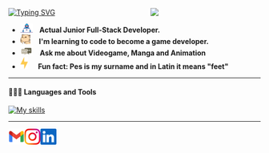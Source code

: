 [![Typing SVG](https://readme-typing-svg.demolab.com?font=Fira+Code&weight=600&size=50&duration=2500&pause=50&color=17F700&background=000000&center=true&vCenter=true&multiline=true&random=false&width=1000&height=210&lines=Hello+World!;My+name+is+Andrea;Welcome+to+my+Readme)](https://git.io/typing-svg)
  <img align='right' src='https://user-images.githubusercontent.com/5713670/87202985-820dcb80-c2b6-11ea-9f56-7ec461c497c3.gif' width='220'>

<ul>
<li>
  <img width="25" alt="Dev" src="https://github.com/AndreaPes6/AndreaPes6/blob/main/Assets/Developer.gif" /><strong> &nbsp&nbsp Actual Junior Full-Stack Developer.</strong>
</li>
<li>
  <img width="20" alt="Dev" src="https://github.com/AndreaPes6/AndreaPes6/blob/main/Assets/hyperkitty.gif" /> <strong> &nbsp&nbsp&nbsp I'm learning to code to become a game developer.</strong>
</li>
<li>
  <img width="25" alt="Dev" src="https://github.com/AndreaPes6/AndreaPes6/blob/main/Assets/message.gif" /> <strong> &nbsp&nbsp Ask me about Videogame, Manga and Animation</strong>
</li>
<li>
  <img width="15" alt="Dev" src="https://github.com/AndreaPes6/AndreaPes6/blob/main/Assets/lightning.gif" /> <strong> &nbsp&nbsp&nbsp&nbsp Fun fact: Pes is my surname and in Latin it means "feet"</strong>
</li>
</ul>


---

#### 👨🏻‍💻 Languages and Tools <br />
[![My skills](https://skillicons.dev/icons?i=js,html,css,cs,dotnet,git,github,nodejs,postman,react,redux,sass,ts,visualstudio,vscode,windows)](https://skillicons.dev)


---

<a href="mailto:pes.andrea@outlook.it">
  <img height="32" align="left" alt="Mail" src="https://github.com/AndreaPes6/AndreaPes6/blob/main/Assets/gmail.png" />
</a>

<a href="https://www.linkedin.com/in/andrea-pes-938845214/">
  <img height="32" align="left" alt="Instagram" src="https://github.com/AndreaPes6/AndreaPes6/blob/main/Assets/instagram.png" />
</a>

<a href="https://www.instagram.com/andrea__pes/">
  <img height="32" align="left" alt="Linkedin" src="https://github.com/AndreaPes6/AndreaPes6/blob/main/Assets/linkedin.png" />
</a>

